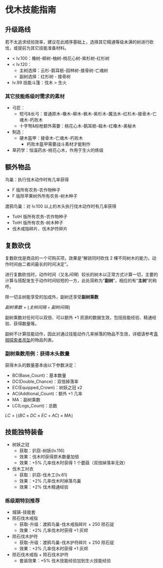 # 伐木技能指南
## 升级路线
若不太追求经验效率，建议在此顺序基础上，选择其它精通等级未满的树进行砍伐，或提前为其它技能准备材料。
* < lv.100：橡树-柳树-柚树-桃花心树-紫杉树-红杉树
* < lv.120：
    + 主树选择：云杉-鹅耳枥-园林树-接骨树-亡魂树
    + 副树选择：红杉树 - 接骨树
* lv.99 技能斗篷：伐木 > 生火

### 其它技能练级时需求的素材
* 弓匠：
    + 短弓&长弓：普通原木-橡木-柳木-枫木-紫杉木-魔法木-红杉木-接骨木-亡魂木-朽败木
    + 十字弩&标枪额外需要：桃花心木-鹅耳枥-椴木-红橡木-奥秘木
* 制造：
    + 硬木盔甲：接骨木-亡魂木-朽败木
        - 朽败木盔甲需要战斗素材才能制作
* 草药学：恒温药水-桃花心木，作用于生火的练级

## 额外物品
鸟巢：执行伐木动作时有几率获得
* F 版所有农务-农作物种子
* F 版除苹果树外所有农务-树木种子

渡鸦鸟巢：对 lv.100 以上的木头执行伐木动作时有几率获得
* TotH 版所有农务-农作物种子
* TotH 版所有农务-树木种子
* 伐木戒指碎片、伐木护符碎片

## 复数砍伐
复数砍伐是商店的一个可购买项，效果是“解锁同时砍伐 2 棵不同树木的能力，动作时间由二者间最长的时间决定”。

进行复数砍伐时，动作时间（又名*间隔*）较长的树木以正常方式计算一切，主要的计算与搭配发生于动作时间较短的一方，此处简称为“**副树**”，相应的有“**主树**”的称呼。

除一切主树能享受的加成外，副树还享受**副树乘数**

$副树乘数=\lfloor 主树间隔\div 副树间隔\rfloor$

副树乘数对任何可以双倍、可以额外 +1 资源的数据生效，包括技能经验、精通经验、获得数量等。

副树不计算技能动作，因此对通过技能动作几率掉落的物品不生效，详细请参考[真相探索者吊坠](/Articles/Lists/生活技能装备及来源.md#真相探索者吊坠)的物品列表。

### 副树乘数用例：获得木头数量
获得木头的数量基本由以下参数决定：
* BC(Base_Count)：基本数量
* DC(Double_Chance)：双倍掉落率
* EC(Equipped_Crown)：树妖之冠 x2
* AC(Addtional_Count)：额外 +1 几率
* MA：副树乘数
* LC(Logs_Count)：总数

$LC=\lfloor (BC\times DC\times EC+AC)\times MA \rfloor$

## 技能独特装备
* 树妖之冠
    + 获取：扒窃-树妖(lv.116)
    + 效果：伐木时获得原木数量加倍
    + 效果：+5% 几率伐木时获得 1 个蘑菇（双倍掉落率无效）
* 伐木工衬衣
    + 获取：扒窃-伐木工(lv.61)
    + 效果：+2% 几率伐木时掉落鸟巢
    + 效果：+2% 伐木精通经验

### 练级期特别推荐
* 城镇-技能套
* 陨石伐木戒指
    + 获取-升级：渡鸦鸟巢-伐木戒指碎片 + 250 陨石锭
    + 效果：+2% 几率伐木时获得 +1 灰烬
* 陨石伐木护符
    + 获取-升级：渡鸦鸟巢-伐木护符碎片 + 250 陨石锭
    + 效果：+2% 几率伐木时获得 +1 灰烬
* 陨石伐木戒指 + 陨石伐木护符
    + 套装效果：+5% 伐木技能经验加到生火技能经验